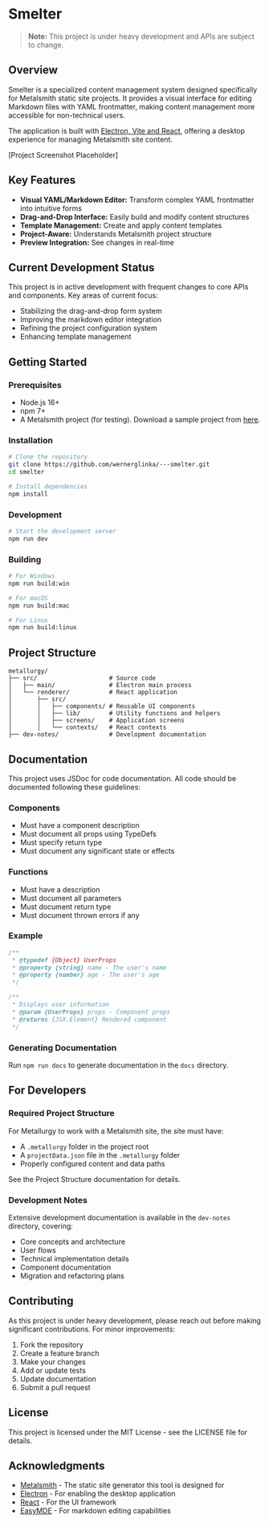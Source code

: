 # Smelter

> **Note:** This project is under heavy development and APIs are subject to change.

## Overview

Smelter is a specialized content management system designed specifically for Metalsmith static site projects. It provides a visual interface for editing Markdown files with YAML frontmatter, making content management more accessible for non-technical users.

The application is built with [Electron, Vite and React](https://github.com/alex8088/electron-vite), offering a desktop experience for managing Metalsmith site content.

[Project Screenshot Placeholder]

## Key Features

- **Visual YAML/Markdown Editor:** Transform complex YAML frontmatter into intuitive forms
- **Drag-and-Drop Interface:** Easily build and modify content structures
- **Template Management:** Create and apply content templates
- **Project-Aware:** Understands Metalsmith project structure
- **Preview Integration:** See changes in real-time

## Current Development Status

This project is in active development with frequent changes to core APIs and components. Key areas of current focus:

- Stabilizing the drag-and-drop form system
- Improving the markdown editor integration
- Refining the project configuration system
- Enhancing template management

## Getting Started

### Prerequisites

- Node.js 16+
- npm 7+
- A Metalsmith project (for testing). Download a sample project from [here](https://github.com/wernerglinka/metalsmith-first).

### Installation

```bash
# Clone the repository
git clone https://github.com/wernerglinka/---smelter.git
cd smelter

# Install dependencies
npm install
```

### Development

```bash
# Start the development server
npm run dev
```

### Building

```bash
# For Windows
npm run build:win

# For macOS
npm run build:mac

# For Linux
npm run build:linux
```

## Project Structure

```
metallurgy/
├── src/                    # Source code
│   ├── main/               # Electron main process
│   └── renderer/           # React application
│       ├── src/
│       │   ├── components/ # Reusable UI components
│       │   ├── lib/        # Utility functions and helpers
│       │   ├── screens/    # Application screens
│       │   └── contexts/   # React contexts
├── dev-notes/              # Development documentation
```

## Documentation

This project uses JSDoc for code documentation. All code should be documented following these guidelines:

### Components
- Must have a component description
- Must document all props using TypeDefs
- Must specify return type
- Must document any significant state or effects

### Functions
- Must have a description
- Must document all parameters
- Must document return type
- Must document thrown errors if any

### Example

```javascript
/**
 * @typedef {Object} UserProps
 * @property {string} name - The user's name
 * @property {number} age - The user's age
 */

/**
 * Displays user information
 * @param {UserProps} props - Component props
 * @returns {JSX.Element} Rendered component
 */
```

### Generating Documentation

Run `npm run docs` to generate documentation in the `docs` directory.

## For Developers

### Required Project Structure

For Metallurgy to work with a Metalsmith site, the site must have:
- A `.metallurgy` folder in the project root
- A `projectData.json` file in the `.metallurgy` folder
- Properly configured content and data paths

See the Project Structure documentation for details.

### Development Notes

Extensive development documentation is available in the `dev-notes` directory, covering:
- Core concepts and architecture
- User flows
- Technical implementation details
- Component documentation
- Migration and refactoring plans

## Contributing

As this project is under heavy development, please reach out before making significant contributions. For minor improvements:

1. Fork the repository
2. Create a feature branch
3. Make your changes
4. Add or update tests
5. Update documentation
6. Submit a pull request

## License

This project is licensed under the MIT License - see the LICENSE file for details.

## Acknowledgments

- [Metalsmith](https://metalsmith.io/) - The static site generator this tool is designed for
- [Electron](https://www.electronjs.org/) - For enabling the desktop application
- [React](https://reactjs.org/) - For the UI framework
- [EasyMDE](https://github.com/Ionaru/easy-markdown-editor) - For markdown editing capabilities
